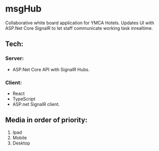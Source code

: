 # msgHub
Collaborative white board application for YMCA Hotels. Updates UI with ASP.Net Core SignalR to let staff communicate working task inrealtime.

## Tech:

### Server:
- ASP.Net Core API with SignalR Hubs.
### Client: 
- React
- TypeScript
- ASP.net SignalR client.



## Media in order of priority:

1. Ipad
2. Mobile
3. Desktop

